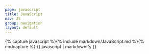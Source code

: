 ```yaml
---
page: javascript
title: JavaScript
nav: JS
group: navigation
layout: default
---
```


<div class="docs-section">
		{% capture javascript %}{% include markdown/JavaScript.md %}{% endcapture %}
		{{ javascript | markdownify }}
</div>